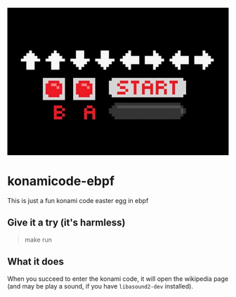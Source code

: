 ![](konamicode.jpeg)

# konamicode-ebpf

This is just a fun konami code easter egg in ebpf

## Give it a try (it's harmless)

> make run

## What it does

When you succeed to enter the konami code, it will open the wikipedia page (and may be play a sound, if you have `libasound2-dev` installed).
